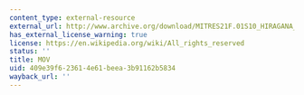 ```yaml
---
content_type: external-resource
external_url: http://www.archive.org/download/MITRES21F.01S10_HIRAGANA_EXERCISES/4a1.mov
has_external_license_warning: true
license: https://en.wikipedia.org/wiki/All_rights_reserved
status: ''
title: MOV
uid: 409e39f6-2361-4e61-beea-3b91162b5834
wayback_url: ''
---
```

